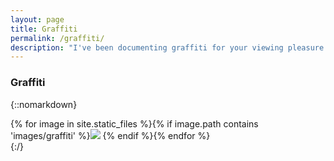 ```yaml
---
layout: page
title: Graffiti
permalink: /graffiti/
description: "I've been documenting graffiti for your viewing pleasure."
---
```


### Graffiti
{::nomarkdown}
<div style='width:100%'>{% for image in site.static_files %}{% if image.path contains 'images/graffiti' %}<img class='lightbox' src="{{ site.baseurl }}{{ image.path }}" onclick="lightbox(this)">  {% endif %}{% endfor %}
</div>
<script src="/js/lightbox.js"></script>
{:/}